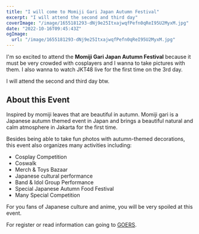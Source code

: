 ```yaml
---
title: "I will come to Momiji Gari Japan Autumn Festival"
excerpt: "I will attend the second and third day"
coverImage: "/image/1655181293-dNj9e25ItxajwqfPefn0qReI95U2MyxM.jpg"
date: "2022-10-16T09:45:43Z"
ogImage:
  url: "/image/1655181293-dNj9e25ItxajwqfPefn0qReI95U2MyxM.jpg"
---
```


I'm so excited to attend the **Momiji Gari Japan Autumn Festival** because it must be very crowded with cosplayers and I wanna to take pictures with them. I also wanna to watch JKT48 live for the first time on the 3rd day.

I will attend the second and third day btw.

## About this Event

Inspired by momiji leaves that are beautiful in autumn. Momiji gari is a Japanese autumn themed event in Japan and brings a beautiful natural and calm atmosphere in Jakarta for the first time.

Besides being able to take fun photos with autumn-themed decorations, this event also organizes many activities including:

- Cosplay Competition
- Coswalk
- Merch & Toys Bazaar
- Japanese cultural performance
- Band & Idol Group Performance
- Special Japanese Autumn Food Festival
- Many Special Competition

For you fans of Japanese culture and anime, you will be very spoiled at this event.

For register or read information can going to [GOERS](https://www.goersapp.com/events/momiji-gari-japan-autumn-festival--momijigari "MOMIJI GARI JAPAN AUTUMN FESTIVAL | GOERS").
